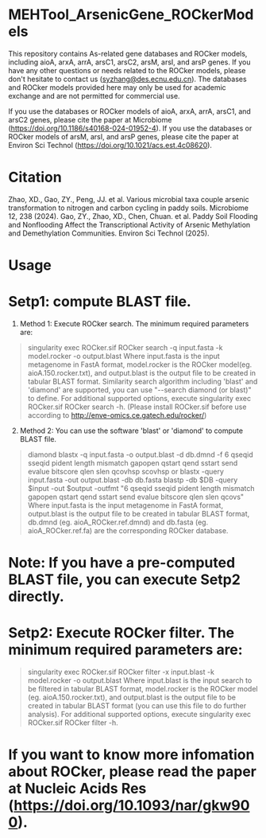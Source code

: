# MEHTool_ArsenicGene_ROCkerModels
This repository contains As-related gene databases and ROCker models, including aioA, arxA, arrA, arsC1, arsC2, arsM, arsI, and arsP genes. If you have any other questions or needs related to the ROCker models, please don't hesitate to contact us (syzhang@des.ecnu.edu.cn). The databases and ROCker models provided here may only be used for academic exchange and are not permitted for commercial use.

If you use the databases or ROCker models of aioA, arxA, arrA, arsC1, and arsC2 genes, please cite the paper at Microbiome (https://doi.org/10.1186/s40168-024-01952-4).
If you use the databases or ROCker models of arsM, arsI, and arsP genes, please cite the paper at Environ Sci Technol (https://doi.org/10.1021/acs.est.4c08620).

# Citation
Zhao, XD., Gao, ZY., Peng, JJ. et al. Various microbial taxa couple arsenic transformation to nitrogen and carbon cycling in paddy soils. Microbiome 12, 238 (2024).
Gao, ZY., Zhao, XD., Chen, Chuan. et al. Paddy Soil Flooding and Nonflooding Affect the Transcriptional Activity of Arsenic Methylation and Demethylation Communities. Environ Sci Technol (2025).

# Usage
# Setp1: compute BLAST file.
1) Method 1:  Execute ROCker search. The minimum required parameters are:
> singularity exec ROCker.sif ROCker search -q input.fasta -k model.rocker -o output.blast
Where input.fasta is the input metagenome in FastA format, model.rocker is the ROCker model(eg. aioA.150.rocker.txt), and output.blast is the output file to be created in tabular BLAST format. Similarity search algorithm including 'blast' and 'diamond' are supported, you can use "--search diamond (or blast)" to define. For additional supported options, execute singularity exec ROCker.sif ROCker search -h. (Please install ROCker.sif before use according to http://enve-omics.ce.gatech.edu/rocker/) 

2) Method 2: You can use the software 'blast' or 'diamond' to compute BLAST file.
> diamond blastx -q input.fasta -o output.blast -d db.dmnd -f 6 qseqid sseqid pident length mismatch gapopen qstart qend sstart send evalue bitscore qlen slen qcovhsp scovhsp
or
> blastx -query input.fasta -out output.blast -db db.fasta blastp -db $DB -query $input -out $output -outfmt "6 qseqid sseqid pident length mismatch gapopen qstart qend sstart send evalue bitscore qlen slen qcovs"
Where input.fasta is the input metagenome in FastA format, output.blast is the output file to be created in tabular BLAST format, db.dmnd (eg. aioA_ROCker.ref.dmnd) and db.fasta (eg. aioA_ROCker.ref.fa) are the corresponding ROCker database.

# Note: If you have a pre-computed BLAST file, you can execute Setp2 directly.
# Setp2:  Execute ROCker filter. The minimum required parameters are:
> singularity exec ROCker.sif ROCker filter -x input.blast -k model.rocker -o output.blast 
Where input.blast is the input search to be filtered in tabular BLAST format, model.rocker is the ROCker model (eg. aioA.150.rocker.txt), and output.blast is the output file to be created in tabular BLAST format (you can use this file to do further analysis). For additional supported options, execute singularity exec ROCker.sif ROCker filter -h.

# If you want to know more infomation about ROCker, please read the paper at Nucleic Acids Res (https://doi.org/10.1093/nar/gkw900).
